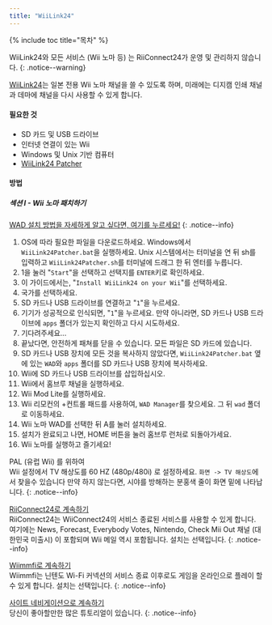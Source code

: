 ```yaml
---
title: "WiiLink24"
---
```


{% include toc title="목차" %}

WiiLink24와 모든 서비스 (Wii 노마 등) 는 RiiConnect24가 운영 및 관리하지 않습니다.
{: .notice--warning}

[WiiLink24](https://wiilink24.com/)는 일본 전용 Wii 노마 채널을 쓸 수 있도록 하며, 미래에는 디지캠 인쇄 채널과 데마에 채널을 다시 사용할 수 있게 합니다.

#### 필요한 것

* SD 카드 및 USB 드라이브
* 인터넷 연결이 있는 Wii
* Windows 및 Unix 기반 컴퓨터
* [WiiLink24 Patcher](https://github.com/WiiLink24/WiiLink24-Patcher/releases)

#### 방법

##### 섹션 I - Wii 노마 패치하기

[WAD 설치 방법을 자세하게 알고 싶다면, 여기를 누르세요!](wiimodlite)
{: .notice--info}

1. OS에 따라 필요한 파일을 다운로드하세요. Windows에서 `WiiLink24Patcher.bat`을 실행하세요. Unix 시스템에서는 터미널을 연 뒤 sh를 입력하고 `WiiLink24Patcher.sh`를 터미널에 드래그 한 뒤 엔터를 누릅니다.
2. 1을 눌러 "`Start`"을 선택하고 선택지를 `ENTER`키로 확인하세요.
3. 이 가이드에서는, "`Install WiiLink24 on your Wii`"를 선택하세요.
4. 국가를 선택하세요.
5. SD 카드나 USB 드라이브를 연결하고 "`1`"을 누르세요.
6. 기기가 성공적으로 인식되면, "`1`"을 누르세요. 만약 아니라면, SD 카드나 USB 드라이브에 `apps` 폴더가 있는지 확인하고 다시 시도하세요.
7. 기다려주세요...
8. 끝났다면, 안전하게 패쳐를 닫을 수 있습니다. 모든 파일은 SD 카드에 있습니다.
9. SD 카드나 USB 장치에 모든 것을 복사하지 않았다면, `WiiLink24Patcher.bat` 옆에 있는 `WAD`와 `apps` 폴더를 SD 카드나 USB 장치에 복사하세요.
10. Wii에 SD 카드나 USB 드라이브를 삽입하십시오.
11. Wii에서 홈브루 채널을 실행하세요.
12. Wii Mod Lite를 실행하세요.
13. Wii 리모컨의 +컨트롤 패드를 사용하여, `WAD Manager`를 찾으세요. 그 뒤 `wad` 폴더로 이동하세요.
14. Wii 노마 WAD를 선택한 뒤 A를 눌러 설치하세요.
15. 설치가 완료되고 나면, HOME 버튼을 눌러 홈브루 런처로 되돌아가세요.
16. Wii 노마를 실행하고 즐기세요!

PAL (유럽 Wii) 를 위하여<br>Wii 설정에서 TV 해상도를 60 HZ (480p/480i) 로 설정하세요. `화면 -> TV 해상도`에서 찾을수 있습니다 만약 하지 않는다면, 시야를 방해하는 분홍색 줄이 화면 밑에 나타납니다.
{: .notice--info}

[RiiConnect24로 계속하기](riiconnect24)<br> RiiConnect24는 WiiConnect24의 서비스 종료된 서비스를 사용할 수 있게 합니다. 여기에는 News, Forecast, Everybody Votes, Nintendo, Check Mii Out 채널 (대한민국 미출시) 이 포함되며 Wii 메일 역시 포함됩니다. 설치는 선택입니다.
{: .notice--info}

[Wiimmfi로 계속하기](wiimmfi)<br> Wiimmfi는 닌텐도 Wi-Fi 커넥션의 서비스 종료 이후로도 게임을 온라인으로 플레이 할 수 있게 합니다. 설치는 선택입니다.
{: .notice--info}

[사이트 네비게이션으로 계속하기](site-navigation)<br>당신이 좋아할만한 많은 튜토리얼이 있습니다.
{: .notice--info}
